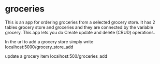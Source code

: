 # groceries

This is an app for ordering groceries from a selected grocery store.
It has 2 tables grocery store and groceries and they are connected by the variable grocery.
This app lets you do Create update and delete (CRUD) operations.

In the url to add a grocery store simply write 
    localhost:5000/grocery_store_add 

update a grocery item
    localhost:500/groceries_add
